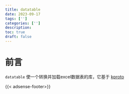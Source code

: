 ```yaml
---
title: datatable
date: 2023-09-17
tags: ['']
categories: ['']
description: 
toc: true
draft: false
---
```



# 前言

`datatable` 使一个转换并加载excel数据表的库，它基于 [kproto](!/post/kproto)

{{< adsense-footer>}}
